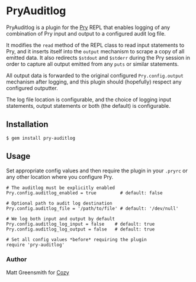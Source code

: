 # PryAuditlog

PryAuditlog is a plugin for the [Pry](http://pry.github.com) REPL that enables logging of any combination of Pry input and output to a configured audit log file.

It modifies the `read` method of the REPL class to read input statements to Pry, and it inserts itself into the `output` mechanism to scrape a copy of all emitted data. It also redirects `$stdout` and `$stderr` during the Pry session in order to capture all output emitted from any `puts` or similar statements. 

All output data is forwarded to the original configured `Pry.config.output` mechanism after logging, and this plugin should (hopefully) respect any configured outputter.

The log file location is configurable, and the choice of logging input statements, output statements or both (the default) is configurable.

## Installation

    $ gem install pry-auditlog

## Usage

Set appropriate config values and then require the plugin in your `.pryrc` or any other location where you configure Pry.

```
# The auditlog must be explicitly enabled
Pry.config.auditlog_enabled = true         # default: false

# Optional path to audit log destination
Pry.config.auditlog_file = '/path/to/file' # default: '/dev/null'

# We log both input and output by default
Pry.config.auditlog_log_input = false    # default: true
Pry.config.auditlog_log_output = false   # default: true

# Set all config values *before* requiring the plugin
require 'pry-auditlog'
```

### Author

Matt Greensmith for [Cozy](http://www.cozy.co)